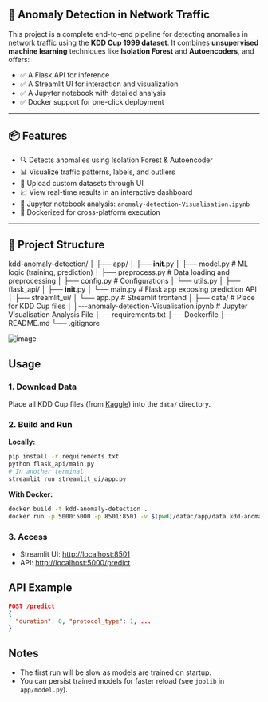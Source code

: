 ## 🚨 Anomaly Detection in Network Traffic

This project is a complete end-to-end pipeline for detecting anomalies in network traffic using the **KDD Cup 1999 dataset**. It combines **unsupervised machine learning** techniques like **Isolation Forest** and **Autoencoders**, and offers:

- ✅ A Flask API for inference
- ✅ A Streamlit UI for interaction and visualization
- ✅ A Jupyter notebook with detailed analysis
- ✅ Docker support for one-click deployment

---

## 📦 Features

- 🔍 Detects anomalies using Isolation Forest & Autoencoder
- 📊 Visualize traffic patterns, labels, and outliers
- 💾 Upload custom datasets through UI
- 📈 View real-time results in an interactive dashboard
- 🧠 Jupyter notebook analysis: `anomaly-detection-Visualisation.ipynb`
- 🐳 Dockerized for cross-platform execution

---

## 📁 Project Structure

kdd-anomaly-detection/
│
├── app/
│   ├── __init__.py
│   ├── model.py           # ML logic (training, prediction)
│   ├── preprocess.py      # Data loading and preprocessing
│   ├── config.py          # Configurations
│   └── utils.py
│
├── flask_api/
│   ├── __init__.py
│   └── main.py            # Flask app exposing prediction API
│
├── streamlit_ui/
│   └── app.py             # Streamlit frontend
│
├── data/                  # Place for KDD Cup files
│
│---anomaly-detection-Visualisation.ipynb      # Jupyter Visualisation Analysis File
├── requirements.txt
├── Dockerfile
├── README.md
└── .gitignore

![image](https://github.com/user-attachments/assets/6a699700-1802-40d4-b88e-c5a6449e8fe0)


## Usage

### 1. Download Data

Place all KDD Cup files (from [Kaggle](https://www.kaggle.com/datasets/galaxyh/kdd-cup-1999-data)) into the `data/` directory.

### 2. Build and Run

**Locally:**

```sh
pip install -r requirements.txt
python flask_api/main.py
# In another terminal
streamlit run streamlit_ui/app.py
```

**With Docker:**

```sh
docker build -t kdd-anomaly-detection .
docker run -p 5000:5000 -p 8501:8501 -v $(pwd)/data:/app/data kdd-anomaly-detection
```

### 3. Access

- Streamlit UI: [http://localhost:8501](http://localhost:8501)
- API: [http://localhost:5000/predict](http://localhost:5000/predict)

## API Example

```json
POST /predict
{
  "duration": 0, "protocol_type": 1, ...
}
```

## Notes

- The first run will be slow as models are trained on startup.
- You can persist trained models for faster reload (see `joblib` in `app/model.py`).
